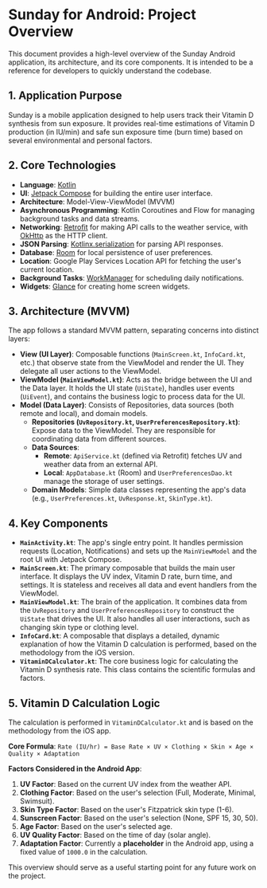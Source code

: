 # Sunday for Android: Project Overview

This document provides a high-level overview of the Sunday Android application, its architecture, and its core components. It is intended to be a reference for developers to quickly understand the codebase.

## 1. Application Purpose

Sunday is a mobile application designed to help users track their Vitamin D synthesis from sun exposure. It provides real-time estimations of Vitamin D production (in IU/min) and safe sun exposure time (burn time) based on several environmental and personal factors.

## 2. Core Technologies

- **Language**: [Kotlin](https://kotlinlang.org/)
- **UI**: [Jetpack Compose](https://developer.android.com/jetpack/compose) for building the entire user interface.
- **Architecture**: Model-View-ViewModel (MVVM)
- **Asynchronous Programming**: Kotlin Coroutines and Flow for managing background tasks and data streams.
- **Networking**: [Retrofit](https://square.github.io/retrofit/) for making API calls to the weather service, with [OkHttp](https://square.github.io/okhttp/) as the HTTP client.
- **JSON Parsing**: [Kotlinx.serialization](https://github.com/Kotlin/kotlinx.serialization) for parsing API responses.
- **Database**: [Room](https://developer.android.com/jetpack/androidx/releases/room) for local persistence of user preferences.
- **Location**: Google Play Services Location API for fetching the user's current location.
- **Background Tasks**: [WorkManager](https://developer.android.com/topic/libraries/architecture/workmanager) for scheduling daily notifications.
- **Widgets**: [Glance](https://developer.android.com/jetpack/compose/glance) for creating home screen widgets.

## 3. Architecture (MVVM)

The app follows a standard MVVM pattern, separating concerns into distinct layers:

-   **View (UI Layer)**: Composable functions (`MainScreen.kt`, `InfoCard.kt`, etc.) that observe state from the ViewModel and render the UI. They delegate all user actions to the ViewModel.
-   **ViewModel (`MainViewModel.kt`)**: Acts as the bridge between the UI and the Data layer. It holds the UI state (`UiState`), handles user events (`UiEvent`), and contains the business logic to process data for the UI.
-   **Model (Data Layer)**: Consists of Repositories, data sources (both remote and local), and domain models.
    -   **Repositories (`UvRepository.kt`, `UserPreferencesRepository.kt`)**: Expose data to the ViewModel. They are responsible for coordinating data from different sources.
    -   **Data Sources**:
        -   **Remote**: `ApiService.kt` (defined via Retrofit) fetches UV and weather data from an external API.
        -   **Local**: `AppDatabase.kt` (Room) and `UserPreferencesDao.kt` manage the storage of user settings.
    -   **Domain Models**: Simple data classes representing the app's data (e.g., `UserPreferences.kt`, `UvResponse.kt`, `SkinType.kt`).

## 4. Key Components

-   **`MainActivity.kt`**: The app's single entry point. It handles permission requests (Location, Notifications) and sets up the `MainViewModel` and the root UI with Jetpack Compose.
-   **`MainScreen.kt`**: The primary composable that builds the main user interface. It displays the UV index, Vitamin D rate, burn time, and settings. It is stateless and receives all data and event handlers from the ViewModel.
-   **`MainViewModel.kt`**: The brain of the application. It combines data from the `UvRepository` and `UserPreferencesRepository` to construct the `UiState` that drives the UI. It also handles all user interactions, such as changing skin type or clothing level.
-   **`InfoCard.kt`**: A composable that displays a detailed, dynamic explanation of how the Vitamin D calculation is performed, based on the methodology from the iOS version.
-   **`VitaminDCalculator.kt`**: The core business logic for calculating the Vitamin D synthesis rate. This class contains the scientific formulas and factors.

## 5. Vitamin D Calculation Logic

The calculation is performed in `VitaminDCalculator.kt` and is based on the methodology from the iOS app.

**Core Formula**:
`Rate (IU/hr) = Base Rate × UV × Clothing × Skin × Age × Quality × Adaptation`

**Factors Considered in the Android App**:

1.  **UV Factor**: Based on the current UV index from the weather API.
2.  **Clothing Factor**: Based on the user's selection (Full, Moderate, Minimal, Swimsuit).
3.  **Skin Type Factor**: Based on the user's Fitzpatrick skin type (1-6).
4.  **Sunscreen Factor**: Based on the user's selection (None, SPF 15, 30, 50).
5.  **Age Factor**: Based on the user's selected age.
6.  **UV Quality Factor**: Based on the time of day (solar angle).
7.  **Adaptation Factor**: Currently a **placeholder** in the Android app, using a fixed value of `1000.0` in the calculation.

This overview should serve as a useful starting point for any future work on the project.